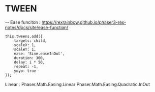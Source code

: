 # TWEEN
-- Ease funciton : https://rexrainbow.github.io/phaser3-rex-notes/docs/site/ease-function/

```
this.tweens.add({
    targets: child,
    scaleX: 1,
    scaleY: 1,
    ease: 'Sine.easeInOut',
    duration: 300,
    delay: i * 50,
    repeat: -1,
    yoyo: true
});
```

Linear : Phaser.Math.Easing.Linear
Phaser.Math.Easing.Quadratic.InOut